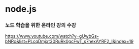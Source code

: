 # node.js

### 노드 학습을 위한 온라인 강의 수강

https://www.youtube.com/watch?v=gUwbGs-bNRo&list=PLcqDmjxt30RuRk0gcFwT_s7nexAYRF2_I&index=19
